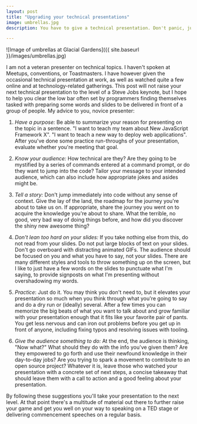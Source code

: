 ```yaml
---
layout: post
title: "Upgrading your technical presentations"
image: umbrellas.jpg
description: You have to give a technical presentation. Don't panic, just follow this advice.

---
```


![Image of umbrellas at Glacial Gardens]({{ site.baseurl }}/images/umbrellas.jpg)

I am not a veteran presenter on technical topics. I haven't spoken at Meetups, conventions, or Toastmasters. I have however given the occasional technical presentation at work, as well as watched quite a few online and at technology-related gatherings. This post will not raise your next technical presentation to the level of a Steve Jobs keynote, but I hope to help you clear the low bar often set by programmers finding themselves tasked with preparing some words and slides to be delivered in front of a group of people. My advice to you, novice presenter:

1. *Have a purpose:* Be able to summarize your reason for presenting on the topic in a sentence. "I want to teach my team about New JavaScript Framework X". "I want to teach a new way to deploy web applications". After you've done some practice run-throughs of your presentation, evaluate whether you're meeting that goal.

2. *Know your audience:* How technical are they? Are they going to be mystified by a series of commands entered at a command prompt, or do they want to jump into the code? Tailor your message to your intended audience, which can also include how appropriate jokes and asides might be. 

3. *Tell a story:* Don't jump immediately into code without any sense of context. Give the lay of the land, the roadmap for the journey you're about to take us on. If appropriate, share the journey you went on to acquire the knowledge you're about to share. What the terrible, no good, very bad way of doing things before, and how did you discover the shiny new awesome thing?

4. *Don't lean too hard on your slides:* If you take nothing else from this, do not read from your slides. Do not put large blocks of text on your slides. Don't go overboard with distracting animated GIFs. The audience should be focused on you and what you have to say, not your slides. There are many different styles and tools to throw something up on the screen, but I like to just have a few words on the slides to punctuate what I'm saying, to provide signposts on what I'm presenting without overshadowing my words.

5. *Practice*: Just do it. You may think you don't need to, but it elevates your presentation so much when you think through what you're going to say and do a dry run or (ideally) several. After a few times you can memorize the big beats of what you want to talk about and grow familiar with your presentation enough that it fits like your favorite pair of pants. You get less nervous and can iron out problems before you get up in front of anyone, including fixing typos and resolving issues with tooling.

6. *Give the audience something to do:* At the end, the audience is thinking, "Now what?" What should they do with the info you've given them? Are they empowered to go forth and use their newfound knowledge in their day-to-day jobs? Are you trying to spark a movement to contribute to an open source project? Whatever it is, leave those who watched your presentation with a concrete set of next steps, a concise takeaway that should leave them with a call to action and a good feeling about your presentation.

By following these suggestions you'll take your presentation to the next level. At that point there's a multitude of material out there to further raise your game and get you well on your way to speaking on a TED stage or delivering commencement speeches on a regular basis.
